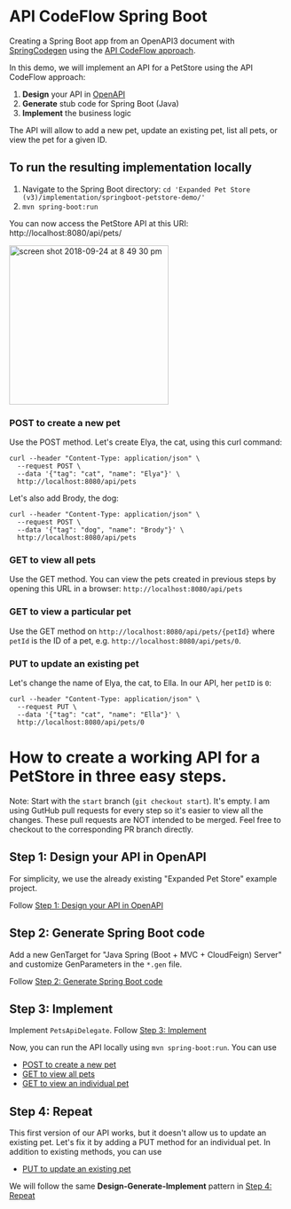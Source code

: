 # API CodeFlow Spring Boot
Creating a Spring Boot app from an OpenAPI3 document with [SpringCodegen](https://github.com/OpenAPITools/openapi-generator/blob/master/modules/openapi-generator/src/main/java/org/openapitools/codegen/languages/SpringCodegen.java) using the [API CodeFlow approach](http://RZen.io/APICodeFlow).

In this demo, we will implement an API for a PetStore using the API CodeFlow approach:
1. **Design** your API in [OpenAPI](https://github.com/OAI/OpenAPI-Specification)
2. **Generate** stub code for Spring Boot (Java)
3. **Implement** the business logic

The API will allow to add a new pet, update an existing pet, list all pets, or view the pet for a given ID.

## To run the resulting implementation locally
1. Navigate to the Spring Boot directory: `cd 'Expanded Pet Store (v3)/implementation/springboot-petstore-demo/'`
2. `mvn spring-boot:run`

You can now access the PetStore API at this URI:  http://localhost:8080/api/pets/

<img width="287" alt="screen shot 2018-09-24 at 8 49 30 pm" src="https://user-images.githubusercontent.com/644582/45986765-81ea0080-c03b-11e8-8530-9036a3522e9f.png">

### POST to create a new pet
Use the POST method. 
Let's create Elya, the cat, using this curl command:
```curl
curl --header "Content-Type: application/json" \
  --request POST \
  --data '{"tag": "cat", "name": "Elya"}' \
  http://localhost:8080/api/pets
```
Let's also add Brody, the dog:
```curl
curl --header "Content-Type: application/json" \
  --request POST \
  --data '{"tag": "dog", "name": "Brody"}' \
  http://localhost:8080/api/pets
```

### GET to view all pets
Use the GET method. You can view the pets created in previous steps by opening this URL in a browser: `http://localhost:8080/api/pets`

### GET to view a particular pet
Use the GET method on `http://localhost:8080/api/pets/{petId}` where `petId` is the ID of a pet, e.g. `http://localhost:8080/api/pets/0`.

### PUT to update an existing pet
Let's change the name of Elya, the cat, to Ella. In our API, her `petID` is `0`:
```curl
curl --header "Content-Type: application/json" \
  --request PUT \
  --data '{"tag": "cat", "name": "Ella"}' \
  http://localhost:8080/api/pets/0
```

# How to create a working API for a PetStore in three easy steps. 

Note: Start with the `start` branch (`git checkout start`).  It's empty.
I am using GutHub pull requests for every step so it's easier to view all the changes. These pull requests are NOT intended to be merged. 
Feel free to checkout to the corresponding PR branch directly.

## Step 1: Design your API in OpenAPI
For simplicity, we use the already existing "Expanded Pet Store" example project.

Follow [Step 1: Design your API in OpenAPI](https://github.com/RepreZen/API-CodeFlow-Spring-Boot/pull/2)

## Step 2: Generate Spring Boot code
Add a new GenTarget for "Java Spring (Boot + MVC + CloudFeign) Server" and customize GenParameters in the `*.gen` file.

Follow [Step 2: Generate Spring Boot code](https://github.com/RepreZen/API-CodeFlow-Spring-Boot/pull/3)

## Step 3: Implement
Implement `PetsApiDelegate`. Follow [Step 3: Implement](https://github.com/RepreZen/API-CodeFlow-Spring-Boot/pull/4)

Now, you can run the API locally using `mvn spring-boot:run`. 
You can use
* [POST to create a new pet](https://github.com/RepreZen/API-CodeFlow-Spring-Boot/blob/master/README.md#post-to-create-a-new-pet)
* [GET to view all pets](https://github.com/RepreZen/API-CodeFlow-Spring-Boot/blob/master/README.md#get-to-view-all-pets)
* [GET to view an individual pet](https://github.com/RepreZen/API-CodeFlow-Spring-Boot/blob/master/README.md#get-to-view-a-particular-pet)



## Step 4: Repeat
This first version of our API works, but it doesn't allow us to update an existing pet. Let's fix it by adding a PUT method for an individual pet. 
In addition to existing methods, you can use
* [PUT to update an existing pet](https://github.com/RepreZen/API-CodeFlow-Spring-Boot/blob/master/README.md#put-to-update-an-existing-pet)

We will follow the same **Design-Generate-Implement** pattern in [Step 4: Repeat](https://github.com/RepreZen/API-CodeFlow-Spring-Boot/pull/5)





